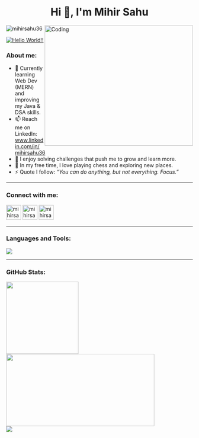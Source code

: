 <h1 align="center">Hi 👋, I'm Mihir Sahu</h1>

<img align="right" alt="Coding" width="400" height="325"  src="https://i.pinimg.com/originals/8b/35/fe/8b35fef55fba1a201c9c7a11d3ec3d64.gif">

<p align="left"> <img src="https://komarev.com/ghpvc/?username=mihirsahu36&label=Profile%20views&color=0e75b6&style=flat" alt="mihirsahu36"/> </p>

<a href="https://git.io/typing-svg"><img src="https://readme-typing-svg.herokuapp.com?font=Fira+Code&pause=1000&color=0CF7C7&width=435&lines=Hello+World!!" alt="Hello World!!" /></a>

<h3 align="left">About me:</h3>

- 🌱 Currently learning Web Dev (MERN) and improving my Java & DSA skills.
- 📫 Reach me on LinkedIn: www.linkedin.com/in/mihirsahu36
- 🧩 I enjoy solving challenges that push me to grow and learn more.
- 🧘 In my free time, I love playing chess and exploring new places.
- ⚡ Quote I follow: <i>“You can do anything, but not everything. Focus.”</i>

---

<h3 align="left">Connect with me:</h3>
<p align="left">
<a href="https://linkedin.com/in/mihirsahu36" target="blank"><img src="https://skillicons.dev/icons?i=linkedin" alt="mihirsahu36" width="40"/></a>
<a href="https://twitter.com/mihirsahu36" target="blank"><img src="https://skillicons.dev/icons?i=twitter" alt="mihirsahu36" width="40"/></a>
<a href="https://www.instagram.com/_mihir.sahu_/" target="blank"><img src="https://skillicons.dev/icons?i=instagram" alt="mihirsahu36" width="40"/></a>
</p>

---

<h3 align="left">Languages and Tools:</h3>
<p align="left">
<img src="https://skillicons.dev/icons?i=c,cpp,cs,java,py,js,matlab,html,css,bootstrap,tailwind,django,express,nodejs,mongodb,mysql,sqlite,git,github,postman,npm,anaconda,netlify,vercel,tensorflow," />
</p>

---

<h3 align="left">GitHub Stats:</h3>
<div align="left">
  <img src="https://github-readme-stats.vercel.app/api/top-langs/?username=mihirsahu36&layout=compact&theme=tokyonight" height="195px"/>
  <img src="https://github-readme-stats.vercel.app/api?username=mihirsahu36&show_icons=true&theme=tokyonight" width="400px" height="195px"/>
</div>
<div align="left">
  <img src="https://github-readme-streak-stats.herokuapp.com?user=mihirsahu36&theme=tokyonight" />
</div>

